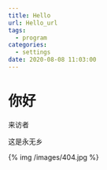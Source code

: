 ```yaml
---
title: Hello
url: Hello_url
tags:
  - program
categories:
  - settings
date: 2020-08-08 11:03:00
---
```

# 你好
来访者

<!-- more -->
这是永无乡

{% img /images/404.jpg %}
